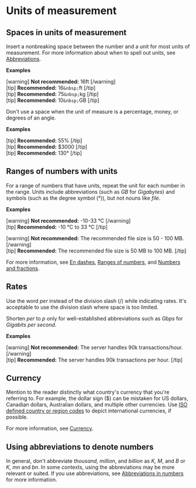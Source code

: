 # Units of measurement

## Spaces in units of measurement

Insert a nonbreaking space between the number and a unit for most units of measurement. For more information about when to spell out units, see [Abbreviations](https://make.wordpress.org/docs/style-guide/language-grammar/abbreviations/#spelling-out-and-declaring-abbreviations).

**Examples**  

[warning] ****Not recommended:**** 16ft [/warning]  
[tip] **Recommended:** 16`&nbsp;`ft [/tip]  
[tip] **Recommended:** 75`&nbsp;`kg [/tip]  
[tip] **Recommended:** 10`&nbsp;`GB [/tip]  

Don't use a space when the unit of measure is a percentage, money, or degrees of an angle.

**Examples**  

[tip] **Recommended:** 55% [/tip]  
[tip] **Recommended:** $3000 [/tip]  
[tip] **Recommended:** 130° [/tip]  

## Ranges of numbers with units

For a range of numbers that have units, repeat the unit for each number in the range. Units include abbreviations (such as *GB* for *Gigabytes*) and symbols (such as the degree symbol (°)), but not nouns like *file*.

**Examples**  

[warning] **Not recommended:** -10-33 °C  [/warning]  
[tip] **Recommended:** -10 °C to 33 °C [/tip]  

[warning] **Not recommended:** The recommended file size is 50 - 100 MB. [/warning]  
[tip] **Recommended:** The recommended file size is 50 MB to 100 MB. [/tip]  

For more information, see [En dashes](https://make.wordpress.org/docs/style-guide/punctuation/dashes/#en-dashes), [Ranges of numbers](https://make.wordpress.org/docs/style-guide/formatting/numbers/#ranges-of-numbers), and [Numbers and fractions](https://make.wordpress.org/docs/style-guide/punctuation/hyphens/#numbers-and-fractions).

## Rates

Use the word *per* instead of the division slash (/) while indicating rates. It's acceptable to use the division slash where space is too limited.

Shorten *per* to *p* only for well-established abbreviations such as *Gbps* for *Gigabits per second*.

**Examples**  

[warning] **Not recommended:** The server handles 90k transactions/hour. [/warning]  
[tip] **Recommended:** The server handles 90k transactions per hour. [/tip]  

## Currency

Mention to the reader distinctly what country's currency that you're referring to. For example, the dollar sign ($) can be mistaken for US dollars, Canadian dollars, Australian dollars, and multiple other currencies. Use [ISO defined country or region codes](https://wikipedia.org/wiki/ISO_4217#Active_codes) to depict international currencies, if possible.

For more information, see [Currency](https://make.wordpress.org/docs/style-guide/formatting/numbers/#currency).

## Using abbreviations to denote numbers

In general, don't abbreviate *thousand, million*, and *billion* as *K, M*, and *B* or *K, mn* and *bn*. In some contexts, using the abbreviations may be more relevant or suited. If you use abbreviations, see [Abbreviations in numbers](https://make.wordpress.org/docs/style-guide/formatting/numbers/#abbreviations) for more information.

